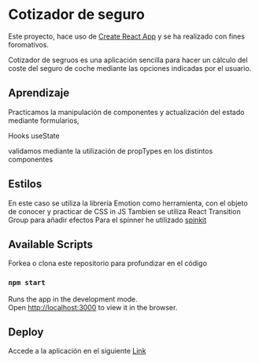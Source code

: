 # Cotizador de seguro


Este proyecto, hace uso de [Create React App](https://github.com/facebook/create-react-app) y se ha realizado con fines foromativos.  

Cotizador de segruos es una aplicación sencilla para hacer un cálculo del coste del seguro de coche mediante las opciones indicadas por el usuario.

## Aprendizaje

Practicamos la manipulación de componentes y actualización del estado mediante formularios,

Hooks useState  

validamos mediante la utilización de propTypes en los distintos componentes

## Estilos

En este caso se utiliza la librería Emotion como herramienta, con el objeto de conocer y practicar de CSS in JS
Tambien se utiliza React Transition Group para añadir efectos
Para el spinner he utilizado [spinkit](https://tobiasahlin.com/spinkit/)

## Available Scripts

Forkea o clona este repositorio para profundizar en el código

### `npm start`

Runs the app in the development mode.\
Open [http://localhost:3000](http://localhost:3000) to view it in the browser.




## Deploy

Accede a la aplicación en el siguiente [Link](https://seguro-coches.netlify.app)
